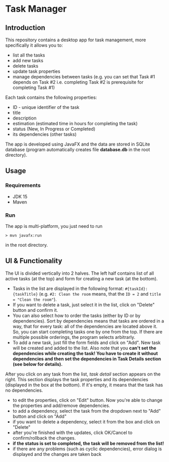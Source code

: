 # Task Manager
## Introduction
This repository contains a desktop app for task management, more specifically it allows you to:
- list all the tasks
- add new tasks
- delete tasks
- update task properties
- manage dependencies between tasks (e.g. you can set that Task #1 depends on Task #2 i.e. completing Task #2 is prerequisite for completing Task #1)

Each task contains the following properties:
- ID - unique identifier of the task
- title
- description
- estimation (estimated time in hours for completing the task)
- status (New, In Progress or Completed)
- its dependencies (other tasks)

The app is developed using JavaFX and the data are stored in SQLite database (program automatically creates file **database.db** in the root directory).

## Usage
### Requirements
- JDK 15
- Maven

### Run
The app is multi-platform, you just need to run
```shell
> mvn javafx:run
```
in the root directory.

## UI & Functionality

The UI is divided vertically into 2 halves. The left half contains list of all active tasks (at the top) and form for creating a new task (at the bottom).
 - Tasks in the list are displayed in the following format: `#{taskId}: {taskTitle}` (e.g. `#2: Clean the room` means, that the `ID = 2` and `title = "Clean the room"`).
 - If you want to delete a task, just select it in the list, click on "Delete" button and confirm it.
 - You can also select how to order the tasks (either by ID or by dependencies). Sort by dependencies means that tasks are ordered in a way, 
 that for every task: all of the dependencies are located above it. So, you can start completing tasks one by one from the top. 
 If there are multiple possible orderings, the program selects arbitrarly.
 - To add a new task, just fill the form fields and click on "Add". New task will be created and added to the list.
 Also note that you **can't set the dependencies while creating the task! You have to create it without dependencies and then set the dependencies in Task Details section 
 (see below for details).**

After you click on any task from the list, *task detail* section appears on the right. This section displays the task properties and its dependencies 
(displayed in the box at the bottom). If it's empty, it means that the task has no dependencies.
- to edit the properties, click on "Edit" button. Now you're able to change the properties and add/remove dependencies.
- to add a dependency, select the task from the dropdown next to "Add" button and click on "Add"
- if you want to delete a dependency, select it from the box and click on "Delete"
- after you're finished with the updates, click OK/Cancel to confirm/rollback the changes.
- **if the status is set to completed, the task will be removed from the list!**
- if there are any problems (such as cyclic dependencies), error dialog is displayed and the changes are taken back
